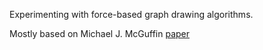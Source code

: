 Experimenting with force-based graph drawing algorithms.


Mostly based on Michael J. McGuffin [paper](https://pdfs.semanticscholar.org/9f0f/5a1507b83f96bcedbf2b8971fde21948b086.pdf) 
